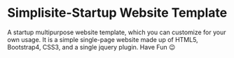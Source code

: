 # Simplisite-Startup Website Template
A startup multipurpose website template, which you can customize for your own usage. It is a simple single-page website made up of HTML5, Bootstrap4, CSS3, and a single jquery plugin. Have Fun :wink:
